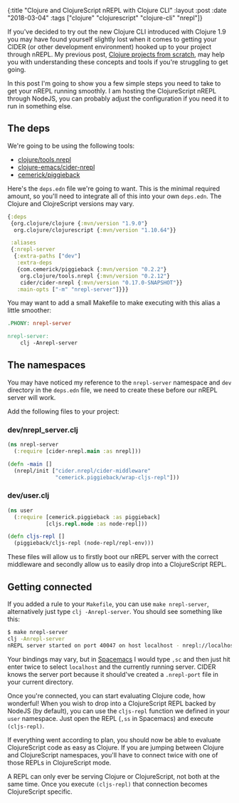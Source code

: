 {:title  "Clojure and ClojureScript nREPL with Clojure CLI"
 :layout :post
 :date   "2018-03-04"
 :tags   ["clojure" "clojurescript" "clojure-cli" "nrepl"]}
 
If you've decided to try out the new Clojure CLI introduced with Clojure 1.9 you may have found yourself slightly lost when it comes to getting your CIDER (or other development environment) hooked up to your project through nREPL. My previous post, [Clojure projects from scratch][cpfs], may help you with understanding these concepts and tools if you're struggling to get going.

In this post I'm going to show you a few simple steps you need to take to get your nREPL running smoothly. I am hosting the ClojureScript nREPL through NodeJS, you can probably adjust the configuration if you need it to run in something else.

## The deps

We're going to be using the following tools:

* [clojure/tools.nrepl](https://github.com/clojure/tools.nrepl)
* [clojure-emacs/cider-nrepl](https://github.com/clojure-emacs/cider-nrepl)
* [cemerick/piggieback](https://github.com/cemerick/piggieback)

Here's the `deps.edn` file we're going to want. This is the minimal required amount, so you'll need to integrate all of this into your own `deps.edn`. The Clojure and ClojreScript versions may vary.

```clojure
{:deps
 {org.clojure/clojure {:mvn/version "1.9.0"}
  org.clojure/clojurescript {:mvn/version "1.10.64"}}

 :aliases
 {:nrepl-server
  {:extra-paths ["dev"]
   :extra-deps
   {com.cemerick/piggieback {:mvn/version "0.2.2"}
    org.clojure/tools.nrepl {:mvn/version "0.2.12"}
    cider/cider-nrepl {:mvn/version "0.17.0-SNAPSHOT"}}
   :main-opts ["-m" "nrepl-server"]}}}
```

You may want to add a small Makefile to make executing with this alias a little smoother:

```Makefile
.PHONY: nrepl-server

nrepl-server:
	clj -Anrepl-server
```

## The namespaces

You may have noticed my reference to the `nrepl-server` namespace and `dev` directory in the `deps.edn` file, we need to create these before our nREPL server will work.

Add the following files to your project:

### dev/nrepl\_server.clj

```clojure
(ns nrepl-server
  (:require [cider-nrepl.main :as nrepl]))

(defn -main []
  (nrepl/init ["cider.nrepl/cider-middleware"
               "cemerick.piggieback/wrap-cljs-repl"]))
```

### dev/user.clj

```clojure
(ns user
  (:require [cemerick.piggieback :as piggieback]
            [cljs.repl.node :as node-repl]))

(defn cljs-repl []
  (piggieback/cljs-repl (node-repl/repl-env)))
```

These files will allow us to firstly boot our nREPL server with the correct middleware and secondly allow us to easily drop into a ClojureScript REPL.

## Getting connected

If you added a rule to your `Makefile`, you can use `make nrepl-server`, alternatively just type `clj -Anrepl-server`. You should see something like this:

```bash
$ make nrepl-server
clj -Anrepl-server
nREPL server started on port 40047 on host localhost - nrepl://localhost:40047
```

Your bindings may vary, but in [Spacemacs][] I would type `,sc` and then just hit enter twice to select `localhost` and the currently running server. CIDER knows the server port because it should've created a `.nrepl-port` file in your current directory.

Once you're connected, you can start evaluating Clojure code, how wonderful! When you wish to drop into a ClojureScript REPL backed by NodeJS (by default), you can use the `cljs-repl` function we defined in your `user` namespace. Just open the REPL (`,ss` in Spacemacs) and execute `(cljs-repl)`.

If everything went according to plan, you should now be able to evaluate ClojureScript code as easy as Clojure. If you are jumping between Clojure and ClojureScript namespaces, you'll have to connect twice with one of those REPLs in ClojureScript mode.

A REPL can only ever be serving Clojure or ClojureScript, not both at the same time. Once you execute `(cljs-repl)` that connection becomes ClojureScript specific.

[cpfs]: https://oli.me.uk/2018-02-26-clojure-projects-from-scratch/
[Spacemacs]: http://spacemacs.org/
